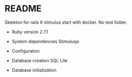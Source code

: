 # README

Skeleton for rails 6 stimulus start with docker. No test folder.

* Ruby version 2.7.1

* System dependencies Stimulusjs

* Configuration

* Database creation SQL Lite

* Database initialization

